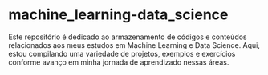 # machine_learning-data_science
Este repositório é dedicado ao armazenamento de códigos e conteúdos relacionados aos meus estudos em Machine Learning e Data Science. Aqui, estou compilando uma variedade de projetos, exemplos e exercícios conforme avanço em minha jornada de aprendizado nessas áreas.
